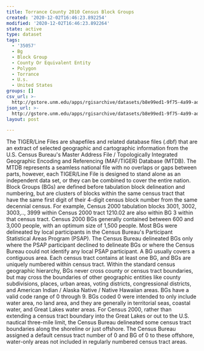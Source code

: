 ```yaml
---
title: Torrance County 2010 Census Block Groups
created: '2020-12-02T16:46:23.892254'
modified: '2020-12-02T16:46:23.892264'
state: active
type: dataset
tags:
  - '35057'
  - Bg
  - Block Group
  - County Or Equivalent Entity
  - Polygon
  - Torrance
  - U.s.
  - United States
groups: []
csv_url: >-
  http://gstore.unm.edu/apps/rgisarchive/datasets/b8e99ed1-9f75-4a99-ad17-1b76e7eea339/tl_2010_35057_bg10.derived.csv
json_url: >-
  http://gstore.unm.edu/apps/rgisarchive/datasets/b8e99ed1-9f75-4a99-ad17-1b76e7eea339/tl_2010_35057_bg10.derived.json
layout: post

---
```

The TIGER/Line Files are shapefiles and related database files (.dbf) that are an extract of selected geographic and cartographic information from the U.S. Census Bureau's Master Address File / Topologically Integrated Geographic Encoding and Referencing (MAF/TIGER) Database (MTDB).  The MTDB represents a seamless national file with no overlaps or gaps between parts, however, each TIGER/Line File is designed to stand alone as an independent data set, or they can be combined to cover the entire nation.  Block Groups (BGs) are defined before tabulation block delineation and numbering, but are clusters of blocks within the same census tract that have the same first digit of their 4-digit census block number from the same decennial census.  For example, Census 2000 tabulation blocks 3001, 3002, 3003,.., 3999 within Census 2000 tract 1210.02 are also within BG 3 within that census tract.  Census 2000 BGs generally contained between 600 and 3,000 people, with an optimum size of 1,500 people.  Most BGs were delineated by local participants in the Census Bureau's Participant Statistical Areas Program (PSAP).  The Census Bureau delineated BGs only where the PSAP participant declined to delineate BGs or where the Census Bureau could not identify any local PSAP participant.  A BG usually covers a contiguous area.  Each census tract contains at least one BG, and BGs are uniquely numbered within census tract.  Within the standard census geographic hierarchy, BGs never cross county or census tract boundaries, but may cross the boundaries of other geographic entities like county subdivisions, places, urban areas, voting districts, congressional districts, and American Indian / Alaska Native / Native Hawaiian areas.  BGs have a valid code range of 0 through 9.  BGs coded 0 were intended to only include water area, no land area, and they are generally in territorial seas, coastal water, and Great Lakes water areas.  For Census 2000, rather than extending a census tract boundary into the Great Lakes or out to the U.S. nautical three-mile limit, the Census Bureau delineated some census tract boundaries along the shoreline or just offshore.  The Census Bureau assigned a default census tract number of 0 and BG of 0 to these offshore, water-only areas not included in regularly numbered census tract areas.  

